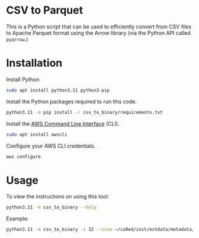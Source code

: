 # CSV to Parquet

This is a Python script that can be used to efficiently convert from CSV files to Apache Parquet format using the Arrow library (via the Python API called `pyarrow`.)

# Installation

Install Python

```bash
sudo apt install python3.11 python3-pip
```

Install the Python packages required to run this code.

```bash
python3.11 -m pip install -r csv_to_binary/requirements.txt
```

Install the [AWS Command Line Interface](https://aws.amazon.com/cli/) (CLI).

```bash
sudo apt install awscli
```

Configure your AWS CLI credentials.

```bash
aws configure
```



# Usage

To view the instructions on using this tool:

```bash
python3.11 -m csv_to_binary --help
```

Example:

```bash
python3.11 -m csv_to_binary -i 32 --csvw ~/cuRed/inst/extdata/metadata/raw/apc.json --table apc curedplus-raw.store.rcc.shef.ac.uk/NHSD-DATA/HES_APC/ ~/data
```

